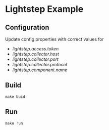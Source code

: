 # Lightstep Example

## Configuration

Update config.properties with correct values for 
- _lightstep.access.token_
- _lightstep.collector.host_
- _lightstep.collector.port_
- _lightstep.collector.protocol_
- _lightstep.component.name_

## Build
```shell script
make buid
```

## Run
```shell script
make run
```
